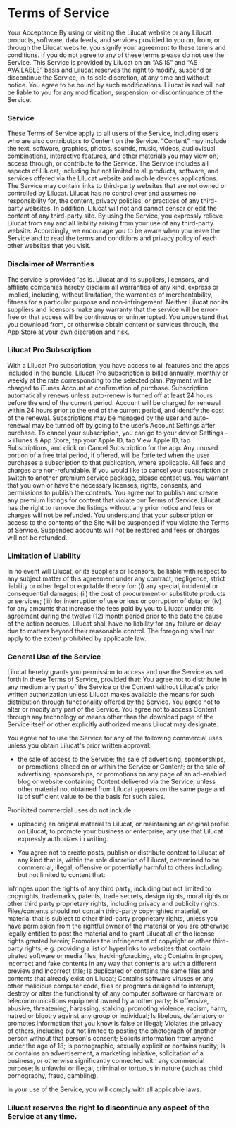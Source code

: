 # Terms of Service
Your Acceptance By using or visiting the Lilucat website or any Lilucat products, software, data feeds, and services provided to you on, from, or through the Lilucat website, you signify your agreement to these terms and conditions. If you do not agree to any of these terms please do not use the Service. This Service is provided by Lilucat on an “AS IS” and “AS AVAILABLE” basis and Lilucat reserves the right to modify, suspend or discontinue the Service, in its sole discretion, at any time and without notice. You agree to be bound by such modifications. Lilucat is and will not be liable to you for any modification, suspension, or discontinuance of the Service.

### Service 
These Terms of Service apply to all users of the Service, including users who are also contributors to Content on the Service. “Content” may include the text, software, graphics, photos, sounds, music, videos, audiovisual combinations, interactive features, and other materials you may view on, access through, or contribute to the Service. The Service includes all aspects of Lilucat, including but not limited to all products, software, and services offered via the Lilucat website and mobile devices applications. The Service may contain links to third-party websites that are not owned or controlled by Lilucat. Lilucat has no control over and assumes no responsibility for, the content, privacy policies, or practices of any third-party websites. In addition, Lilucat will not and cannot censor or edit the content of any third-party site. By using the Service, you expressly relieve Lilucat from any and all liability arising from your use of any third-party website. Accordingly, we encourage you to be aware when you leave the Service and to read the terms and conditions and privacy policy of each other websites that you visit.

### Disclaimer of Warranties 
The service is provided 'as is. Lilucat and its suppliers, licensors, and affiliate companies hereby disclaim all warranties of any kind, express or implied, including, without limitation, the warranties of merchantability, fitness for a particular purpose and non-infringement. Neither Lilucat nor its suppliers and licensors make any warranty that the service will be error-free or that access will be continuous or uninterrupted. You understand that you download from, or otherwise obtain content or services through, the App Store at your own discretion and risk.

### Lilucat Pro Subscription
With a Lilucat Pro subscription, you have access to all features and the apps included in the bundle. Lilucat Pro subscription is billed annually, monthly or weekly at the rate corresponding to the selected plan. Payment will be charged to iTunes Account at confirmation of purchase. Subscription automatically renews unless auto-renew is turned off at least 24 hours before the end of the current period. Account will be charged for renewal within 24 hours prior to the end of the current period, and identify the cost of the renewal. Subscriptions may be managed by the user and auto-renewal may be turned off by going to the user’s Account Settings after purchase. To cancel your subscription, you can go to your device Settings -> iTunes & App Store, tap your Apple ID, tap View Apple ID, tap Subscriptions, and click on Cancel Subscription for the app. Any unused portion of a free trial period, if offered, will be forfeited when the user purchases a subscription to that publication, where applicable. All fees and charges are non-refundable. If you would like to cancel your subscription or switch to another premium service package, please contact us. You warrant that you own or have the necessary licenses, rights, consents, and permissions to publish the contents. You agree not to publish and create any premium listings for content that violate our Terms of Service. Lilucat has the right to remove the listings without any prior notice and fees or charges will not be refunded. You understand that your subscription or access to the contents of the Site will be suspended if you violate the Terms of Service. Suspended accounts will not be restored and fees or charges will not be refunded.

### Limitation of Liability 
In no event will Lilucat, or its suppliers or licensors, be liable with respect to any subject matter of this agreement under any contract, negligence, strict liability or other legal or equitable theory for: (i) any special, incidental or consequential damages; (ii) the cost of procurement or substitute products or services; (iii) for interruption of use or loss or corruption of data; or (iv) for any amounts that increase the fees paid by you to Lilucat under this agreement during the twelve (12) month period prior to the date the cause of the action accrues. Lilucat shall have no liability for any failure or delay due to matters beyond their reasonable control. The foregoing shall not apply to the extent prohibited by applicable law.

### General Use of the Service 
Lilucat hereby grants you permission to access and use the Service as set forth in these Terms of Service, provided that: You agree not to distribute in any medium any part of the Service or the Content without Lilucat's prior written authorization unless Lilucat makes available the means for such distribution through functionality offered by the Service. You agree not to alter or modify any part of the Service. You agree not to access Content through any technology or means other than the download page of the Service itself or other explicitly authorized means Lilucat may designate.

You agree not to use the Service for any of the following commercial uses unless you obtain Lilucat's prior written approval:

* the sale of access to the Service; the sale of advertising, sponsorships, or promotions placed on or within the Service or Content; or the sale of advertising, sponsorships, or promotions on any page of an ad-enabled blog or website containing Content delivered via the Service, unless other material not obtained from Lilucat appears on the same page and is of sufficient value to be the basis for such sales.

Prohibited commercial uses do not include:

* uploading an original material to Lilucat, or maintaining an original profile on Lilucat, to promote your business or enterprise; any use that Lilucat expressly authorizes in writing.

* You agree not to create posts, publish or distribute content to Lilucat of any kind that is, within the sole discretion of Lilucat, determined to be commercial, illegal, offensive or potentially harmful to others including but not limited to content that:

Infringes upon the rights of any third party, including but not limited to copyrights, trademarks, patents, trade secrets, design rights, moral rights or other third party proprietary rights, including privacy and publicity rights. Files/contents should not contain third-party copyrighted material, or material that is subject to other third-party proprietary rights, unless you have permission from the rightful owner of the material or you are otherwise legally entitled to post the material and to grant Lilucat all of the license rights granted herein; Promotes the infringement of copyright or other third-party rights, e.g. providing a list of hyperlinks to websites that contain pirated software or media files, hacking/cracking, etc.; Contains improper, incorrect and fake contents in any way that contents are with a different preview and incorrect title; Is duplicated or contains the same files and contents that already exist on Lilucat; Contains software viruses or any other malicious computer code, files or programs designed to interrupt, destroy or alter the functionality of any computer software or hardware or telecommunications equipment owned by another party; Is offensive, abusive, threatening, harassing, stalking, promoting violence, racism, harm, hatred or bigotry against any group or individual; Is libelous, defamatory or promotes information that you know is false or illegal; Violates the privacy of others, including but not limited to posting the photograph of another person without that person's consent; Solicits information from anyone under the age of 18; Is pornographic, sexually explicit or contains nudity; Is or contains an advertisement, a marketing initiative, solicitation of a business, or otherwise significantly connected with any commercial purpose; Is unlawful or illegal, criminal or tortuous in nature (such as child pornography, fraud, gambling).

In your use of the Service, you will comply with all applicable laws.

### Lilucat reserves the right to discontinue any aspect of the Service at any time.
